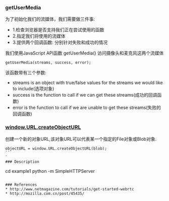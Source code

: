 ### getUserMedia

为了初始化我们的流媒体，我们需要做三件事:

* 1.检查浏览器是否支持我们正在尝试使用的函数
* 2.指定我们将使用的流媒体
* 3.提供两个回调函数: 分别针对失败和成功的情况

我们使用JavaScript API函数 getUserMedia() 访问摄像头和麦克风这两个流媒体

```
getUserMedia(streams, success, error);
```
该函数带有三个参数:

* streams is an object with true/false values for the streams we would like to include(选项对象)
* success is the function to call if we can get these streams(成功的回调函数)
* error is the function to call if we are unable to get these streams(失败的回调函数)

### [window.URL.createObjectURL](https://developer.mozilla.org/zh-CN/docs/DOM/window.URL.createObjectURL)
创建一个新的对象URL,该对象URL可以代表某一个指定的File对象或Blob对象.
```
objectURL = window.URL.createObjectURL(blob);
``
`
### Description
```
cd example1
python -m SimpleHTTPServer
```

### References
* http://www.netmagazine.com/tutorials/get-started-webrtc
* http://mozilla.com.cn/post/45435/
